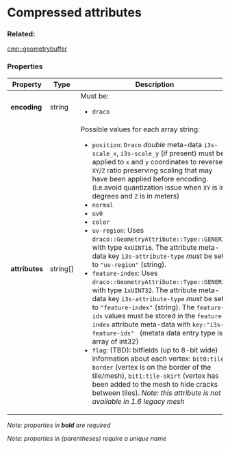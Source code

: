 # Compressed attributes



### Related:

[cmn::geometrybuffer](geometrybuffer.cmn.md)
### Properties

| Property | Type | Description |
| --- | --- | --- |
| **encoding** | string | <div>Must be:<ul><li>`draco`</li></ul></div> |
| **attributes** | string[] | <div>Possible values for each array string:<ul><li>`position`: `Draco` _double_ meta-data `i3s-scale_x`, `i3s-scale_y` (if present) must be applied to `x` and `y` coordinates to reverse `XY`/`Z` ratio preserving scaling that may have been applied before encoding. (i.e.avoid quantization issue when `XY` is in degrees and `Z` is in meters)</li><li>`normal`</li><li>`uv0`</li><li>`color`</li><li>`uv-region`: Uses `draco::GeometryAttribute::Type::GENERIC` with type `4xUINT16`. The attribute meta-data key `i3s-attribute-type` *must* be set to `"uv-region"` (string).</li><li>`feature-index`: Uses `draco::GeometryAttribute::Type::GENERIC` with type `1xUINT32`. The attribute meta-data key `i3s-attribute-type` *must* be set to `"feature-index"` (string). The `feature-ids` values must be stored in the `feature-index` attribute meta-data with `key:"i3s-feature-ids" ` (metata data entry type is array of int32)</li><li>`flag`: (TBD): bitfields (up to 8-bit wide) information about each vertex: `bit0:tile-border` (vertex is on the border of the tile/mesh), `bit1:tile-skirt` (vertex has been added to the mesh to hide cracks between tiles). _Note: this attribute is not available in 1.6 legacy mesh_</li></ul></div> |

*Note: properties in **bold** are required*

*Note: properties in (parentheses) require a unique name*

